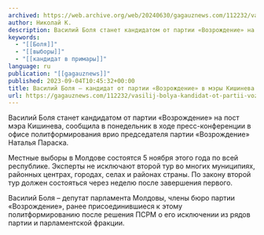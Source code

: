 ```yaml
---
archived: https://web.archive.org/web/20240630/gagauznews.com/112232/vasilij-bolya-kandidat-ot-partii-vozrozhdenie-v-mery-kishineva.html
author: Николай К.
description: Василий Боля станет кандидатом от партии «Возрождение» на пост мэра Кишинева, сообщила в понедельник в ходе пресс-конференции в офисе политформирования врио председателя партии «Возрождение» Наталья Параска. Местные выборы в Молдове состоятся 5 ноября этого года по всей республике. Эксперты не исключают второй тур во многих муниципиях, районных центрах, городах, селах и районах страны. По закону второй тур должен состояться через неделю после завершения первого. Василий Боля – депутат парламента Молдовы, члены бюро партии «Возрождение», ранее присоединившиеся к этому политформированию после решения ПСРМ о его исключении из рядов партии и парламентской фракции.
keywords:
  - "[[Боля]]"
  - "[[выборы]]"
  - "[[кандидат в примары]]"
language: ru
publication: "[[gagauznews]]"
published: 2023-09-04T10:45:32+00:00
title: Василий Боля – кандидат от партии «Возрождение» в мэры Кишинева
url: https://gagauznews.com/112232/vasilij-bolya-kandidat-ot-partii-vozrozhdenie-v-mery-kishineva.html
---
```


Василий Боля станет кандидатом от партии «Возрождение» на пост мэра Кишинева, сообщила в понедельник в ходе пресс-конференции в офисе политформирования врио председателя партии «Возрождение» Наталья Параска.

Местные выборы в Молдове состоятся 5 ноября этого года по всей республике. Эксперты не исключают второй тур во многих муниципиях, районных центрах, городах, селах и районах страны. По закону второй тур должен состояться через неделю после завершения первого.

Василий Боля – депутат парламента Молдовы, члены бюро партии «Возрождение», ранее присоединившиеся к этому политформированию после решения ПСРМ о его исключении из рядов партии и парламентской фракции.